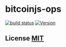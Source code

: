 # bitcoinjs-ops

[![build status](https://secure.travis-ci.org/bitcoinjs/bitcoinjs-ops.png)](http://travis-ci.org/bitcoinjs/bitcoinjs-ops)
[![Version](http://img.shields.io/npm/v/bitcoinjs-ops.svg)](https://www.npmjs.org/package/bitcoinjs-ops)


## License [MIT](LICENSE)
